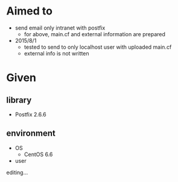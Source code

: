 # Aimed to

* send email only intranet with postfix
    * for above, main.cf and external information are prepared
* 2015/8/1
    * tested to send to only localhost user with uploaded main.cf
    * external info is not written

# Given

## library

* Postfix 2.6.6

## environment

* OS
    * CentOS 6.6
* user

editing...
